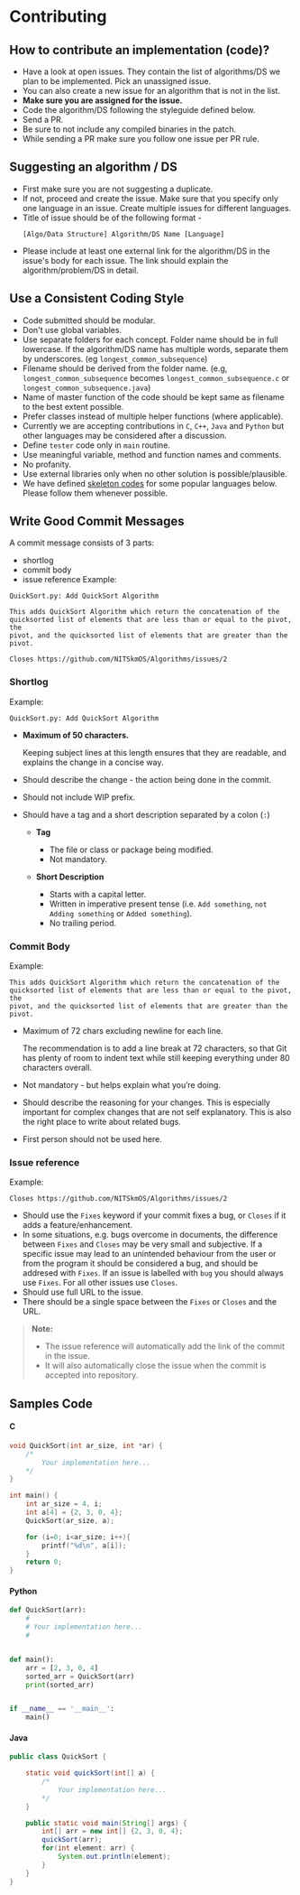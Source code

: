 # Contributing

## How to contribute an implementation (code)?

- Have a look at open issues. They contain the list of algorithms/DS we plan
to be implemented. Pick an unassigned issue.
- You can also create a new issue for an algorithm that is not in the list.
- **Make sure you are assigned for the issue.**
- Code the algorithm/DS following the styleguide defined below.
- Send a PR.
- Be sure to not include any compiled binaries in the patch.
- While sending a PR make sure you follow one issue per PR rule.

## Suggesting an algorithm / DS

- First make sure you are not suggesting a duplicate.
- If not, proceed and create the issue. Make sure that you specify only one
language in an issue. Create multiple issues for different languages.
- Title of issue should be of the following format -
    ```
    [Algo/Data Structure] Algorithm/DS Name [Language]
    ```
- Please include at least one external link for the algorithm/DS in the
issue's body for each issue. The link should explain the algorithm/problem/DS
in detail.

## Use a Consistent Coding Style

- Code submitted should be modular.
- Don't use global variables.
- Use separate folders for each concept. Folder name should be in full
lowercase. If the algorithm/DS name has multiple words, separate them by
underscores. (eg `longest_common_subsequence`)
- Filename should be derived from the folder name. (e.g,
`longest_common_subsequence` becomes `longest_common_subsequence.c` or
`longest_common_subsequence.java`)
- Name of master function of the code should be kept same as filename to the
best extent possible.
- Prefer classes instead of multiple helper functions (where applicable).
- Currently we are accepting contributions in `C`, `C++`, `Java` and `Python`
but other languages may be considered after a discussion.
- Define `tester` code only in `main` routine.
- Use meaningful variable, method and function names and comments.
- No profanity.
- Use external libraries only when no other solution is possible/plausible.
- We have defined [skeleton codes](#samples-code) for some popular languages
below. Please follow them whenever possible.

## Write Good Commit Messages

A commit message consists of 3 parts:
- shortlog
- commit body
- issue reference
Example:
```
QuickSort.py: Add QuickSort Algorithm

This adds QuickSort Algorithm which return the concatenation of the
quicksorted list of elements that are less than or equal to the pivot, the
pivot, and the quicksorted list of elements that are greater than the pivot.

Closes https://github.com/NITSkmOS/Algorithms/issues/2
```

### Shortlog

Example:
```
QuickSort.py: Add QuickSort Algorithm
```
- **Maximum of 50 characters.**

  Keeping subject lines at this length ensures that they are readable, and
  explains the change in a concise way.
- Should describe the change - the action being done in the commit.
- Should not include WIP prefix.
- Should have a tag and a short description separated by a colon (`:`)
  - **Tag**
    - The file or class or package being modified.
    - Not mandatory.

  - **Short Description**
    - Starts with a capital letter.
    - Written in imperative present tense (i.e. `Add something`, `not Adding
    something` or `Added something`).
    - No trailing period.

### Commit Body

Example:
```
This adds QuickSort Algorithm which return the concatenation of the
quicksorted list of elements that are less than or equal to the pivot, the
pivot, and the quicksorted list of elements that are greater than the pivot.
```
- Maximum of 72 chars excluding newline for each line.

  The recommendation is to add a line break at 72 characters, so that Git has
  plenty of room to indent text while still keeping everything under 80
  characters overall.
- Not mandatory - but helps explain what you’re doing.

- Should describe the reasoning for your changes. This is especially important
for complex changes that are not self explanatory. This is also the right place
to write about related bugs.
- First person should not be used here.

### Issue reference

Example:
```
Closes https://github.com/NITSkmOS/Algorithms/issues/2
```
- Should use the `Fixes` keyword if your commit fixes a bug, or `Closes` if it
adds a feature/enhancement.
- In some situations, e.g. bugs overcome in documents, the difference between
`Fixes` and `Closes` may be very small and subjective. If a specific issue may
lead to an unintended behaviour from the user or from the program it should be
considered a bug, and should be addresed with `Fixes`. If an issue is labelled
with `bug` you should always use `Fixes`. For all other issues use `Closes`.
- Should use full URL to the issue.
- There should be a single space between the `Fixes` or `Closes` and the URL.

> **Note:**
> - The issue reference will automatically add the link of the commit in the
issue.
> - It will also automatically close the issue when the commit is accepted into
repository.

## Samples Code

#### C

```c
void QuickSort(int ar_size, int *ar) {
    /*
        Your implementation here...
    */
}

int main() {
    int ar_size = 4, i;
    int a[4] = {2, 3, 0, 4};
    QuickSort(ar_size, a);

    for (i=0; i<ar_size; i++){
        printf("%d\n", a[i]);
    }
    return 0;
}
```

#### Python

```python
def QuickSort(arr):
    #
    # Your implementation here...
    #


def main():
    arr = [2, 3, 0, 4]
    sorted_arr = QuickSort(arr)
    print(sorted_arr)


if __name__ == '__main__':
    main()
```

#### Java

```java
public class QuickSort {

    static void quickSort(int[] a) {
        /*
            Your implementation here...
        */
    }

    public static void main(String[] args) {
        int[] arr = new int[] {2, 3, 0, 4};
        quickSort(arr);
        for(int element: arr) {
            System.out.println(element);
        }
    }
}
```
